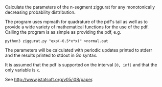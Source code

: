 Calculate the parameters of the n-segment ziggurat for any monotonically
decreasing probability distribution.

The program uses mpmath for quadrature of the pdf's tail as well as to provide
a wide variety of mathematical functions for the use of the pdf. Calling the
program is as simple as providing the pdf, e.g.

	python3 ziggurat.py "exp(-0.5*x*x)" >normal.out

The parameters will be calculated with periodic updates printed to stderr and
the results printed to stdout in Go syntax.

It is assumed that the pdf is supported on the interval `[0, inf)` and that the
only variable is `x`.

See <http://www.jstatsoft.org/v05/i08/paper>.